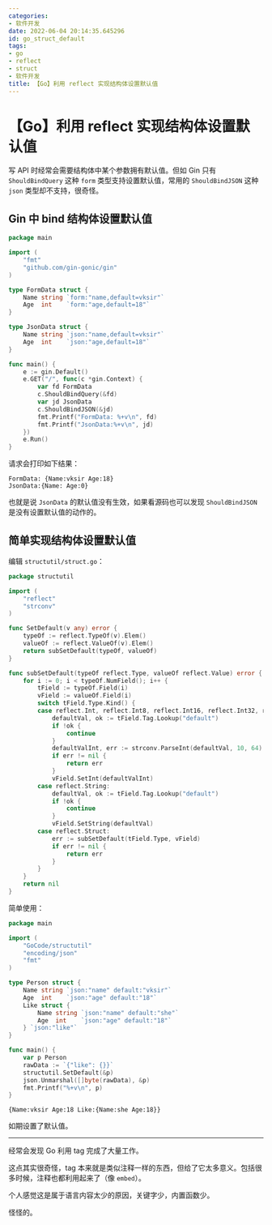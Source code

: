 ```yaml
---
categories:
- 软件开发
date: 2022-06-04 20:14:35.645296
id: go_struct_default
tags:
- go
- reflect
- struct
- 软件开发
title: 【Go】利用 reflect 实现结构体设置默认值
---
```


# 【Go】利用 reflect 实现结构体设置默认值

写 API 时经常会需要结构体中某个参数拥有默认值。但如 Gin 只有 `ShouldBindQuery` 这种 `form` 类型支持设置默认值，常用的 `ShouldBindJSON` 这种 `json` 类型却不支持，很奇怪。

## Gin 中 bind 结构体设置默认值

```go
package main

import (
	"fmt"
	"github.com/gin-gonic/gin"
)

type FormData struct {
	Name string `form:"name,default=vksir"`
	Age  int    `form:"age,default=18"`
}

type JsonData struct {
	Name string `json:"name,default=vksir"`
	Age  int    `json:"age,default=18"`
}

func main() {
	e := gin.Default()
	e.GET("/", func(c *gin.Context) {
		var fd FormData
		c.ShouldBindQuery(&fd)
		var jd JsonData
		c.ShouldBindJSON(&jd)
		fmt.Printf("FormData: %+v\n", fd)
		fmt.Printf("JsonData:%+v\n", jd)
	})
	e.Run()
}
```

<!-- more -->

请求会打印如下结果：

```
FormData: {Name:vksir Age:18}
JsonData:{Name: Age:0}
```

也就是说 `JsonData` 的默认值没有生效，如果看源码也可以发现 `ShouldBindJSON` 是没有设置默认值的动作的。

## 简单实现结构体设置默认值

编辑 `structutil/struct.go`：

```go
package structutil

import (
	"reflect"
	"strconv"
)

func SetDefault(v any) error {
	typeOf := reflect.TypeOf(v).Elem()
	valueOf := reflect.ValueOf(v).Elem()
	return subSetDefault(typeOf, valueOf)
}

func subSetDefault(typeOf reflect.Type, valueOf reflect.Value) error {
	for i := 0; i < typeOf.NumField(); i++ {
		tField := typeOf.Field(i)
		vField := valueOf.Field(i)
		switch tField.Type.Kind() {
		case reflect.Int, reflect.Int8, reflect.Int16, reflect.Int32, reflect.Int64:
			defaultVal, ok := tField.Tag.Lookup("default")
			if !ok {
				continue
			}
			defaultValInt, err := strconv.ParseInt(defaultVal, 10, 64)
			if err != nil {
				return err
			}
			vField.SetInt(defaultValInt)
		case reflect.String:
			defaultVal, ok := tField.Tag.Lookup("default")
			if !ok {
				continue
			}
			vField.SetString(defaultVal)
		case reflect.Struct:
			err := subSetDefault(tField.Type, vField)
			if err != nil {
				return err
			}
		}
	}
	return nil
}
```

简单使用：

```go
package main

import (
	"GoCode/structutil"
	"encoding/json"
	"fmt"
)

type Person struct {
	Name string `json:"name" default:"vksir"`
	Age  int    `json:"age" default:"18"`
	Like struct {
		Name string `json:"name" default:"she"`
		Age  int    `json:"age" default:"18"`
	} `json:"like"`
}

func main() {
	var p Person
	rawData := `{"like": {}}`
	structutil.SetDefault(&p)
	json.Unmarshal([]byte(rawData), &p)
	fmt.Printf("%+v\n", p)
}
```

```
{Name:vksir Age:18 Like:{Name:she Age:18}}
```

如期设置了默认值。

---

经常会发现 Go 利用 tag 完成了大量工作。

这点其实很奇怪，tag 本来就是类似注释一样的东西，但给了它太多意义。包括很多时候，注释也都利用起来了（像 `embed`）。

个人感觉这是属于语言内容太少的原因，关键字少，内置函数少。

怪怪的。
